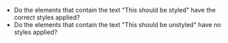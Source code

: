 - Do the elements that contain the text "This should be styled" have the correct styles applied?
- Do the elements that contain the text "This should be unstyled" have no styles applied?
